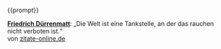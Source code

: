 {{prompt}}<div id="zufallszitat"><strong><a href="http://www.zitate-online.de/autor/duerrenmatt-friedrich/">Friedrich D&uuml;rrenmatt</a></strong>: &bdquo;Die Welt ist eine Tankstelle, an der das rauchen nicht verboten ist.&ldquo;<br /><span id="zufallszitatlink">von <a href="http://www.zitate-online.de/" title="Zitate und Spr&uuml;che">zitate-online.de</a></span></div>
